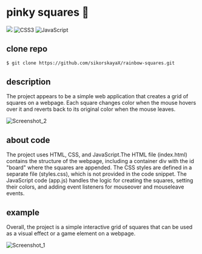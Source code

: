 # pinky squares 🧁
<img src="https://img.shields.io/badge/html5%20-%23E34F26.svg?&style=for-the-badge&logo=html5&logoColor=white"/> ![CSS3](https://img.shields.io/badge/css3-%231572B6.svg?style=for-the-badge&logo=css3&logoColor=white) ![JavaScript](https://img.shields.io/badge/javascript-%23323330.svg?style=for-the-badge&logo=javascript&logoColor=%23F7DF1E) 
## clone repo
```bash
$ git clone https://github.com/sikorskayaX/rainbow-squares.git
```
## description

The project appears to be a simple web application that creates a grid of squares on a webpage.
Each square changes color when the mouse hovers over it and reverts back to its original color when the mouse leaves.

![Screenshot_2](https://github.com/sikorskayaX/rainbow-squares/assets/106336275/ed5707be-efec-4b48-8a3b-1473aa0f5adc)

## about code

The project uses HTML, CSS, and JavaScript.The HTML file (index.html) contains the structure of the webpage, including a container div with the id "board" where the squares are appended.
The CSS styles are defined in a separate file (styles.css), which is not provided in the code snippet.
The JavaScript code (app.js) handles the logic for creating the squares, setting their colors, and adding event listeners for mouseover and mouseleave events.

## example

Overall, the project is a simple interactive grid of squares that can be used as a visual effect or a game element on a webpage.

![Screenshot_1](https://github.com/sikorskayaX/rainbow-squares/assets/106336275/7181083a-dc84-4e66-81d2-4a40cccbb450)


